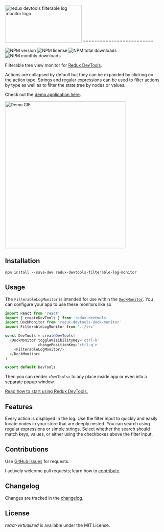 <img src='https://cloud.githubusercontent.com/assets/29597/12027069/779d8f3c-ad8f-11e5-8bac-2f6e8eed7192.png' width='250' height='123' alt='redux devtools filterable log monitor logo'/>
=========================

![NPM version](https://img.shields.io/npm/v/redux-devtools-filterable-log-monitor.svg)
![NPM license](https://img.shields.io/npm/l/redux-devtools-filterable-log-monitor.svg)
![NPM total downloads](https://img.shields.io/npm/dt/redux-devtools-filterable-log-monitor.svg)
![NPM monthly downloads](https://img.shields.io/npm/dm/redux-devtools-filterable-log-monitor.svg)

Filterable tree view monitor for [Redux DevTools](https://github.com/gaearon/redux-devtools).

Actions are collapsed by default but they can be expanded by clicking on the action type. Strings and regular expressions can be used to filter actions by type as well as to filter the state tree by nodes or values.

Check out the [demo application here](https://bvaughn.github.io/redux-devtools-filterable-log-monitor).

<img width='393' height='480' alt='Demo GIF' src='https://cloud.githubusercontent.com/assets/29597/12440009/182bb31c-beec-11e5-8fd0-bdda48e646b2.gif'/>

Installation
------------

```
npm install --save-dev redux-devtools-filterable-log-monitor
```

Usage
------------

The `FilterableLogMonitor` is intended for use within the [`DockMonitor`](https://github.com/gaearon/redux-devtools-dock-monitor). You can configure your app to use these monitors like so:

```js
import React from 'react'
import { createDevTools } from 'redux-devtools'
import DockMonitor from 'redux-devtools-dock-monitor'
import FilterableLogMonitor from '../src'

const DevTools = createDevTools(
  <DockMonitor toggleVisibilityKey='ctrl-h'
               changePositionKey='ctrl-q'>
    <FilterableLogMonitor/>
  </DockMonitor>
)

export default DevTools

```

Then you can render `<DevTools>` to any place inside app or even into a separate popup window.

[Read how to start using Redux DevTools.](https://github.com/gaearon/redux-devtools)

Features
------------

Every action is displayed in the log. Use the filter input to quickly and easily locate nodes in your store that are deeply nested. You can search using regular expressions or simple strings. Select whether the search should match keys, values, or either using the checkboxes above the filter input.

Contributions
------------

Use [GitHub issues](https://github.com/bvaughn/redux-devtools-filterable-log-monitor/issues) for requests.

I actively welcome pull requests; learn how to [contribute](https://github.com/bvaughn/react-virtualized/blob/master/CONTRIBUTING.md).

Changelog
---------

Changes are tracked in the [changelog](https://github.com/bvaughn/redux-devtools-filterable-log-monitor/blob/master/CHANGELOG.md).

License
---------

*react-virtualized* is available under the MIT License.
